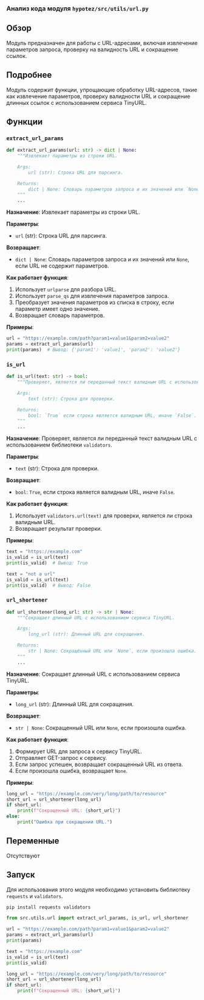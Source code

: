 ### Анализ кода модуля `hypotez/src/utils/url.py`

## Обзор

Модуль предназначен для работы с URL-адресами, включая извлечение параметров запроса, проверку на валидность URL и сокращение ссылок.

## Подробнее

Модуль содержит функции, упрощающие обработку URL-адресов, такие как извлечение параметров, проверку валидности URL и сокращение длинных ссылок с использованием сервиса TinyURL.

## Функции

### `extract_url_params`

```python
def extract_url_params(url: str) -> dict | None:
    """Извлекает параметры из строки URL.

    Args:
        url (str): Строка URL для парсинга.

    Returns:
        dict | None: Словарь параметров запроса и их значений или `None`, если URL не содержит параметров.
    """
    ...
```

**Назначение**:
Извлекает параметры из строки URL.

**Параметры**:
- `url` (str): Строка URL для парсинга.

**Возвращает**:
- `dict | None`: Словарь параметров запроса и их значений или `None`, если URL не содержит параметров.

**Как работает функция**:
1.  Использует `urlparse` для разбора URL.
2.  Использует `parse_qs` для извлечения параметров запроса.
3.  Преобразует значения параметров из списка в строку, если параметр имеет одно значение.
4.  Возвращает словарь параметров.

**Примеры**:

```python
url = "https://example.com/path?param1=value1&param2=value2"
params = extract_url_params(url)
print(params)  # Вывод: {'param1': 'value1', 'param2': 'value2'}
```

### `is_url`

```python
def is_url(text: str) -> bool:
    """Проверяет, является ли переданный текст валидным URL с использованием библиотеки validators.

    Args:
        text (str): Строка для проверки.

    Returns:
        bool: `True` если строка является валидным URL, иначе `False`.
    """
    ...
```

**Назначение**:
Проверяет, является ли переданный текст валидным URL с использованием библиотеки `validators`.

**Параметры**:
- `text` (str): Строка для проверки.

**Возвращает**:
- `bool`: `True`, если строка является валидным URL, иначе `False`.

**Как работает функция**:
1. Использует `validators.url(text)` для проверки, является ли строка валидным URL.
2. Возвращает результат проверки.

**Примеры**:

```python
text = "https://example.com"
is_valid = is_url(text)
print(is_valid)  # Вывод: True

text = "not a url"
is_valid = is_url(text)
print(is_valid)  # Вывод: False
```

### `url_shortener`

```python
def url_shortener(long_url: str) -> str | None:
    """Сокращает длинный URL с использованием сервиса TinyURL.

    Args:
        long_url (str): Длинный URL для сокращения.

    Returns:
        str | None: Сокращённый URL или `None`, если произошла ошибка.
    """
    ...
```

**Назначение**:
Сокращает длинный URL с использованием сервиса TinyURL.

**Параметры**:
- `long_url` (str): Длинный URL для сокращения.

**Возвращает**:
- `str | None`: Сокращенный URL или `None`, если произошла ошибка.

**Как работает функция**:
1. Формирует URL для запроса к сервису TinyURL.
2. Отправляет GET-запрос к сервису.
3. Если запрос успешен, возвращает сокращенный URL из ответа.
4. Если произошла ошибка, возвращает `None`.

**Примеры**:

```python
long_url = "https://example.com/very/long/path/to/resource"
short_url = url_shortener(long_url)
if short_url:
    print(f"Сокращенный URL: {short_url}")
else:
    print("Ошибка при сокращении URL.")
```

## Переменные

Отсутствуют

## Запуск

Для использования этого модуля необходимо установить библиотеку `requests` и `validators`.

```bash
pip install requests validators
```

```python
from src.utils.url import extract_url_params, is_url, url_shortener

url = "https://example.com/path?param1=value1&param2=value2"
params = extract_url_params(url)
print(params)

text = "https://example.com"
is_valid = is_url(text)
print(is_valid)

long_url = "https://example.com/very/long/path/to/resource"
short_url = url_shortener(long_url)
if short_url:
    print(f"Сокращенный URL: {short_url}")